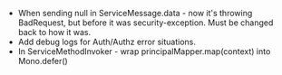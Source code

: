 * When sending null in ServiceMessage.data - now it's throwing BadRequest, but before it was
  security-exception. Must be changed back to how it was.
* Add debug logs for Auth/Authz error situations.
* In ServiceMethodInvoker - wrap principalMapper.map(context) into Mono.defer()
